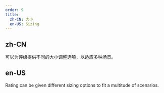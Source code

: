 ```yaml
---
order: 9
title:
  zh-CN: 大小
  en-US: Sizing
---
```


## zh-CN

可以为评级提供不同的大小调整选项，以适应多种场景。

## en-US

Rating can be given different sizing options to fit a multitude of scenarios.
